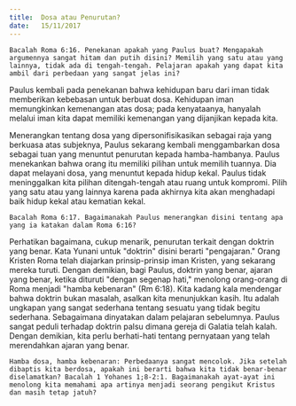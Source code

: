 ```yaml
---
title:  Dosa atau Penurutan?
date:   15/11/2017
---
```


`Bacalah Roma 6:16. Penekanan apakah yang Paulus buat? Mengapakah argumennya sangat hitam dan putih disini? Memilih yang satu atau yang lainnya, tidak ada di tengah-tengah. Pelajaran apakah yang dapat kita ambil dari perbedaan yang sangat jelas ini?`

Paulus kembali pada penekanan bahwa kehidupan baru dari iman tidak memberikan kebebasan untuk berbuat dosa. Kehidupan iman memungkinkan kemenangan atas dosa; pada kenyataanya, hanyalah melalui iman kita dapat memiliki kemenangan yang dijanjikan kepada kita.

Menerangkan tentang dosa yang dipersonifisikasikan sebagai raja yang berkuasa atas subjeknya, Paulus sekarang kembali menggambarkan dosa sebagai tuan yang menuntut penurutan kepada hamba-hambanya. Paulus menekankan bahwa orang itu memiliki pilihan untuk memilih tuannya. Dia dapat melayani dosa, yang menuntut kepada hidup kekal. Paulus tidak meninggalkan kita pilihan ditengah-tengah atau ruang untuk kompromi. Pilih yang satu atau yang lainnya karena pada akhirnya kita akan menghadapi baik hidup kekal atau kematian kekal.

`Bacalah Roma 6:17. Bagaimanakah Paulus menerangkan disini tentang apa yang ia katakan dalam Roma 6:16?`

Perhatikan bagaimana, cukup menarik, penurutan terkait dengan doktrin yang benar. Kata Yunani untuk "doktrin" disini berarti "pengajaran." Orang Kristen Roma telah diajarkan prinsip-prinsip iman Kristen, yang sekarang mereka turuti. Dengan demikian, bagi Paulus, doktrin yang benar, ajaran yang benar, ketika dituruti "dengan segenap hati," menolong orang-orang di Roma menjadi "hamba kebenaran" (Rm 6:18). Kita kadang kala mendengar bahwa doktrin bukan masalah, asalkan kita menunjukkan kasih. Itu adalah ungkapan yang sangat sederhana tentang sesuatu yang tidak begitu sederhana. Sebagaimana dinyatakan dalam pelajaran sebelumnya. Paulus sangat peduli terhadap doktrin palsu dimana gereja di Galatia telah kalah. Dengan demikian, kita perlu berhati-hati tentang pernyataan yang telah merendahkan ajaran yang benar. 

`Hamba dosa, hamba kebenaran: Perbedaanya sangat mencolok. Jika setelah dibaptis kita berdosa, apakah ini berarti bahwa kita tidak benar-benar diselamatkan? Bacalah 1 Yohanes 1;8-2:1. Bagaimanakah ayat-ayat ini menolong kita memahami apa artinya menjadi seorang pengikut Kristus dan masih tetap jatuh?`